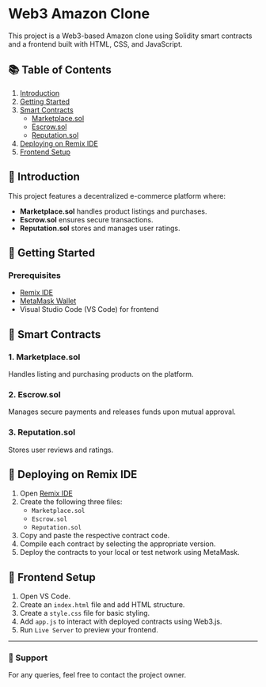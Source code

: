 # Web3 Amazon Clone

This project is a Web3-based Amazon clone using Solidity smart contracts and a frontend built with HTML, CSS, and JavaScript.

## 📚 Table of Contents

1. [Introduction](#introduction)
2. [Getting Started](#getting-started)
3. [Smart Contracts](#smart-contracts)
    - [Marketplace.sol](#marketplacesol)
    - [Escrow.sol](#escrowsol)
    - [Reputation.sol](#reputationsol)
4. [Deploying on Remix IDE](#deploying-on-remix-ide)
5. [Frontend Setup](#frontend-setup)

## 📝 Introduction

This project features a decentralized e-commerce platform where:
- **Marketplace.sol** handles product listings and purchases.
- **Escrow.sol** ensures secure transactions.
- **Reputation.sol** stores and manages user ratings.

## 🚀 Getting Started

### Prerequisites
- [Remix IDE](https://remix.ethereum.org/)
- [MetaMask Wallet](https://metamask.io/)
- Visual Studio Code (VS Code) for frontend

## 💾 Smart Contracts

### 1. Marketplace.sol
Handles listing and purchasing products on the platform.

### 2. Escrow.sol
Manages secure payments and releases funds upon mutual approval.

### 3. Reputation.sol
Stores user reviews and ratings.

## 📡 Deploying on Remix IDE

1. Open [Remix IDE](https://remix.ethereum.org/)
2. Create the following three files:
    - `Marketplace.sol`
    - `Escrow.sol`
    - `Reputation.sol`
3. Copy and paste the respective contract code.
4. Compile each contract by selecting the appropriate version.
5. Deploy the contracts to your local or test network using MetaMask.

## 🎨 Frontend Setup

1. Open VS Code.
2. Create an `index.html` file and add HTML structure.
3. Create a `style.css` file for basic styling.
4. Add `app.js` to interact with deployed contracts using Web3.js.
5. Run `Live Server` to preview your frontend.

---

### 📧 Support
For any queries, feel free to contact the project owner.
